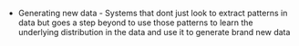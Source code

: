 
* Generating new data - Systems that dont just look to extract patterns in data but goes a step beyond to use those patterns to learn the underlying distribution in the data and use it to generate brand new data











